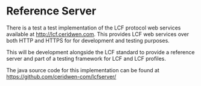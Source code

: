# Reference Server

There is a test a test implementation of the LCF protocol web services available at http://lcf.ceridwen.com. This provides LCF web services over both HTTP and HTTPS for for development and testing purposes. 

This will be development alongside the LCF standard to provide a reference server and part of a testing framework for LCF and LCF profiles.

The java source code for this implementation can be found at https://github.com/ceridwen-com/lcfserver/ 